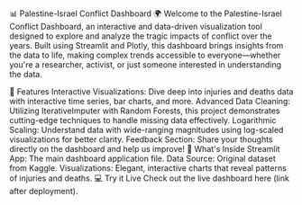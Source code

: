 📊 Palestine-Israel Conflict Dashboard 🌍
Welcome to the Palestine-Israel Conflict Dashboard, an interactive and data-driven visualization tool designed to explore and analyze the tragic impacts of conflict over the years. Built using Streamlit and Plotly, this dashboard brings insights from the data to life, making complex trends accessible to everyone—whether you're a researcher, activist, or just someone interested in understanding the data.

🚀 Features
Interactive Visualizations: Dive deep into injuries and deaths data with interactive time series, bar charts, and more.
Advanced Data Cleaning: Utilizing IterativeImputer with Random Forests, this project demonstrates cutting-edge techniques to handle missing data effectively.
Logarithmic Scaling: Understand data with wide-ranging magnitudes using log-scaled visualizations for better clarity.
Feedback Section: Share your thoughts directly on the dashboard and help us improve!
📂 What's Inside
Streamlit App: The main dashboard application file.
Data Source: Original dataset from Kaggle.
Visualizations: Elegant, interactive charts that reveal patterns of injuries and deaths.
💻 Try it Live
Check out the live dashboard here (link after deployment).
